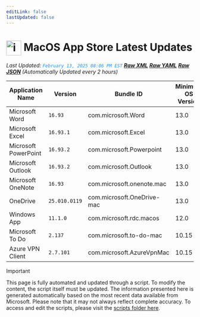 ```yaml
---
editLink: false
lastUpdated: false
---
```

# <img src="/images/App_Store_logo.png" alt="image" width="40" style="vertical-align: middle; display: inline-block;" /> MacOS App Store Latest Updates

<span class="extra-small">_Last Updated: <code style="color : dodgerblue">February 13, 2025 08:06 PM EST</code> [**_Raw XML_**](https://github.com/cocopuff2u/MOFA/blob/main/latest_raw_files/macos_appstore_latest.xml) [**_Raw YAML_**](https://github.com/cocopuff2u/MOFA/blob/main/latest_raw_files/macos_appstore_latest.yaml) [**_Raw JSON_**](https://github.com/cocopuff2u/MOFA/blob/main/latest_raw_files/macos_appstore_latest.json)
 (Automatically Updated every 2 hours)_</span>

| Application Name | Version | Bundle ID | Minimum OS Version | Icon |
|------------------|---------|-----------|-------------------|------|
| Microsoft Word | `16.93` | com.microsoft.Word | 13.0 | <img src='https://is1-ssl.mzstatic.com/image/thumb/Purple211/v4/e8/9c/00/e89c00c6-5d3f-ed1a-a380-bdebe46b0dd1/MSWD.png/512x512bb.png' width='25%' height='25%' /> |
| Microsoft Excel | `16.93.1` | com.microsoft.Excel | 13.0 | <img src='https://is1-ssl.mzstatic.com/image/thumb/Purple211/v4/da/6b/3b/da6b3bb7-9474-04b3-6483-aac205c33433/XCEL.png/512x512bb.png' width='25%' height='25%' /> |
| Microsoft PowerPoint | `16.93.2` | com.microsoft.Powerpoint | 13.0 | <img src='https://is1-ssl.mzstatic.com/image/thumb/Purple221/v4/21/2b/be/212bbe7c-5ba5-3926-ee8c-833a86cfdcf3/PPT3.png/512x512bb.png' width='25%' height='25%' /> |
| Microsoft Outlook | `16.93.2` | com.microsoft.Outlook | 13.0 | <img src='https://is1-ssl.mzstatic.com/image/thumb/Purple211/v4/6f/b2/58/6fb258f3-a5ca-ba36-96e0-4824ddaf4afe/Outlook.png/512x512bb.png' width='25%' height='25%' /> |
| Microsoft OneNote | `16.93` | com.microsoft.onenote.mac | 13.0 | <img src='https://is1-ssl.mzstatic.com/image/thumb/Purple221/v4/1f/24/1f/1f241f9a-2b95-0d8d-46d9-2db5fece3038/OneNote.png/512x512bb.png' width='25%' height='25%' /> |
| OneDrive | `25.010.0119` | com.microsoft.OneDrive-mac | 13.0 | <img src='https://is1-ssl.mzstatic.com/image/thumb/Purple221/v4/06/ed/a6/06eda617-556e-c604-7fbf-bd887884f752/OneDrive.png/512x512bb.png' width='25%' height='25%' /> |
| Windows App | `11.1.0` | com.microsoft.rdc.macos | 12.0 | <img src='https://is1-ssl.mzstatic.com/image/thumb/Purple221/v4/f4/e3/53/f4e3537d-e2f1-e9eb-3de7-a9e2523bf78d/AppIcon-0-0-85-220-0-0-4-0-2x.png/512x512bb.png' width='25%' height='25%' /> |
| Microsoft To Do | `2.137` | com.microsoft.to-do-mac | 10.15 | <img src='https://is1-ssl.mzstatic.com/image/thumb/Purple221/v4/a2/25/a2/a225a267-21e6-8a57-deaf-abb72d22d28e/AppIcon-Release-0-85-220-0-4-2x-sRGB.png/512x512bb.png' width='25%' height='25%' /> |
| Azure VPN Client | `2.7.101` | com.microsoft.AzureVpnMac | 10.15 | <img src='https://is1-ssl.mzstatic.com/image/thumb/Purple221/v4/23/60/df/2360df4b-4ac5-4480-bb3e-4f59df6c3e64/AppIcon-85-220-0-4-0-0-2x-0-0.png/512x512bb.png' width='25%' height='25%' /> |

> [!IMPORTANT]
> This page is fully automated and updated through a script. To modify the content, the script itself must be updated. The information presented here is generated automatically based on the most recent data available from Microsoft. Please note that it may not always reflect complete accuracy. To access and edit the scripts, please visit the [scripts folder here](https://github.com/cocopuff2u/MOFA_WEBSITE/tree/main/update_readme_scripts).
